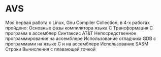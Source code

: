 # AVS
Моя первая работа с Linux, Gnu Compiler Collection, в 4-х работах пройдено:
Основные фазы компилятора языка C
Трансформация С программ в ассемблер
Синтаксис AT&T
Непосредственное программирование на ассемблере
Использование отладчика GDB с программами на языке С и на ассемблере
Использование SASM
Строки
Вычисления с плавающей точкой

